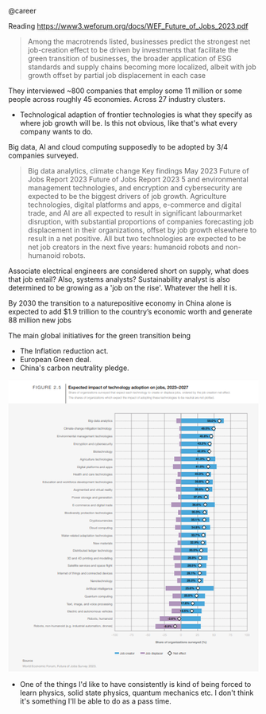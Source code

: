 @career 

Reading https://www3.weforum.org/docs/WEF_Future_of_Jobs_2023.pdf

>  Among the macrotrends listed, businesses predict the strongest net job-creation effect to be driven by investments
that facilitate the green transition of businesses, the broader application of ESG standards and supply chains becoming
more localized, albeit with job growth offset by partial job displacement in each case

They interviewed ~800 companies that employ some 11 million or some people across roughly 45 economies. Across 27
industry clusters.

* Technological adaption of frontier technologies is what they specify as where job growth will be. Is this not obvious,
like that's what every company wants to do.

Big data, AI and cloud computing supposedly to be adopted by 3/4 companies surveyed.

> Big data analytics, climate change Key findings May 2023 Future of Jobs Report 2023 Future of Jobs Report 2023 5 and
environmental management technologies, and encryption and cybersecurity are expected to be the biggest drivers of job
growth. Agriculture technologies, digital platforms and apps, e-commerce and digital trade, and AI are all expected to
result in significant labourmarket disruption, with substantial proportions of companies forecasting job displacement
in their organizations, offset by job growth elsewhere to result in a net positive. All but two technologies are
expected to be net job creators in the next five years: humanoid robots and non-humanoid robots. 

Associate electrical engineers are considered short on supply, what does that job entail?
Also, systems analysts?
Sustainability analyst is also determined to be growing as a 'job on the rise'. Whatever the hell it is.

By 2030 the transition to a naturepositive economy in China alone is expected to add
$1.9 trillion to the country’s economic worth and
generate 88 million new jobs

The main global initiatives for the green transition being
* The Inflation reduction act.
* European Green deal.
* China's carbon neutrality pledge.

!['----'](img/jobdisplacementandcreation.png)

* One of the things I'd like to have consistently is kind of being forced to learn physics, solid state physics, quantum
mechanics etc. I don't think it's something I'll be able to do as a pass time.
